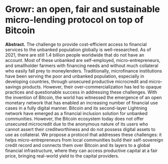 # Growr: an open, fair and sustainable micro-lending protocol on top of Bitcoin

**Abstract.** The challenge to provide cost-efficient access to financial services to the unbanked population globally is well-researched. As of 2021, there are still 1.4 billion people worldwide that do not have an account. Most of these unbanked are self-employed, micro-entrepreneurs, and smallholder farmers with financing needs and without much collateral who easily fall prey to moneylenders. Traditionally, microfinance institutions have been serving the poor and unbanked population, especially in developing countries, through unsecured productive microcredit and micro-savings products. However, their over-commercialization has led to opaque practices and questionable success in addressing these challenges. With the invention of Bitcoin, the world has witnessed the emergence of an open monetary network that has enabled an increasing number of financial use cases in a fully digital manner. Bitcoin and its second-layer Lightning network have emerged as a financial inclusion solution for unbanked communities. However, the Bitcoin ecosystem today does not offer unsecured microcredit due to the anonymous nature of its users who cannot assert their creditworthiness and do not possess digital assets to use as collateral. We propose a protocol that addresses these challenges: it helps micro-entrepreneurs from local communities build their self-sovereign credit record and connects them over Bitcoin and its layers to a global financial infrastructure, where they can access productive capital at a fair price, bringing real-world yield to the capital providers.

<div style="page-break-after: always;"></div>
